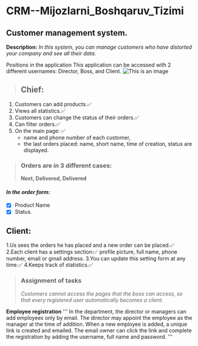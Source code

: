 # CRM--Mijozlarni_Boshqaruv_Tizimi

## Customer management system.
**Description:**
*In this system, you can manage customers who have distorted your company and see all their data.*

Positions in the application
This application can be accessed with 2 different usernames: Director, Boss, and Client.
![This is an image](http://d28k6hocvoxiuc.cloudfront.net/attachments/539/3ebbc1d8a2a43bfb5da7639c8682dafd/Django%20crm.png)
  > ## Chief:
  1. Customers can add products.:white_check_mark: 
  2. Views all statistics.:white_check_mark: 
  3. Customers can change the status of their orders.:white_check_mark: 
  4. Can filter orders.:white_check_mark: 
  5. On the main page:   :white_check_mark:
        - name and phone number of each customer,
        - the last orders placed: name, short name, time of creation, status are displayed.
> ### Orders are in 3 different cases:
>  **Next, Delivered, Delivered**
#### ***In the order form:***
  - [x] Product Name
  - [x] Status.

## Client:
  1.Us sees the orders he has placed and a new order can be placed.:white_check_mark: 
  2.Each client has a settings section::white_check_mark: 
         profile picture, full name, phone number, email or gmail address.
  3.You can update this setting form at any time.:white_check_mark: 
  4.Keeps track of statistics.:white_check_mark: 

> ### Assignment of tasks
>  *Customers cannot access the pages that the boss can access, so that every registered user automatically becomes a client.*

 
**Employee registration**
'''
In the department, the director or managers can add employees only by email. The director may appoint the employee as the manager at the time of addition. When a new employee is added, a unique link is created and emailed. The email owner can click the link and complete the registration by adding the username, full name and password.
'''
